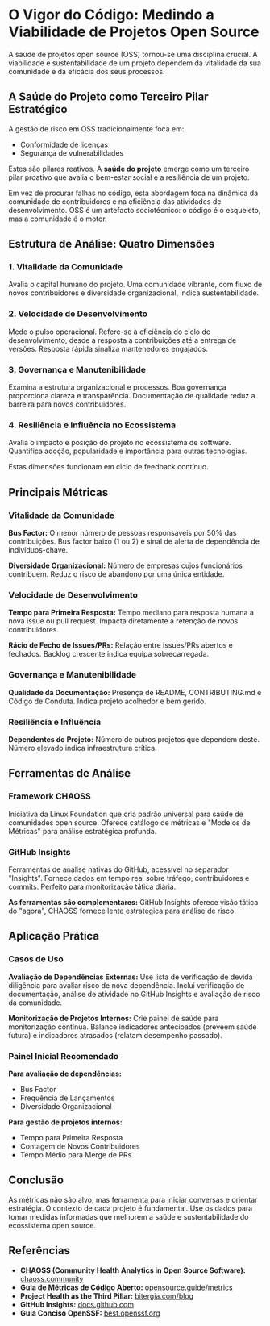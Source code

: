 # O Vigor do Código: Medindo a Viabilidade de Projetos Open Source

A saúde de projetos open source (OSS) tornou-se uma disciplina crucial. A viabilidade e sustentabilidade de um projeto dependem da vitalidade da sua comunidade e da eficácia dos seus processos.

## A Saúde do Projeto como Terceiro Pilar Estratégico

A gestão de risco em OSS tradicionalmente foca em:
- Conformidade de licenças
- Segurança de vulnerabilidades

Estes são pilares reativos. A **saúde do projeto** emerge como um terceiro pilar proativo que avalia o bem-estar social e a resiliência de um projeto.

Em vez de procurar falhas no código, esta abordagem foca na dinâmica da comunidade de contribuidores e na eficiência das atividades de desenvolvimento. OSS é um artefacto sociotécnico: o código é o esqueleto, mas a comunidade é o motor.

## Estrutura de Análise: Quatro Dimensões

### 1. Vitalidade da Comunidade
Avalia o capital humano do projeto. Uma comunidade vibrante, com fluxo de novos contribuidores e diversidade organizacional, indica sustentabilidade.

### 2. Velocidade de Desenvolvimento
Mede o pulso operacional. Refere-se à eficiência do ciclo de desenvolvimento, desde a resposta a contribuições até a entrega de versões. Resposta rápida sinaliza mantenedores engajados.

### 3. Governança e Manutenibilidade
Examina a estrutura organizacional e processos. Boa governança proporciona clareza e transparência. Documentação de qualidade reduz a barreira para novos contribuidores.

### 4. Resiliência e Influência no Ecossistema
Avalia o impacto e posição do projeto no ecossistema de software. Quantifica adoção, popularidade e importância para outras tecnologias.

Estas dimensões funcionam em ciclo de feedback contínuo.

## Principais Métricas

### Vitalidade da Comunidade

**Bus Factor:** O menor número de pessoas responsáveis por 50% das contribuições. Bus factor baixo (1 ou 2) é sinal de alerta de dependência de indivíduos-chave.

**Diversidade Organizacional:** Número de empresas cujos funcionários contribuem. Reduz o risco de abandono por uma única entidade.

### Velocidade de Desenvolvimento

**Tempo para Primeira Resposta:** Tempo mediano para resposta humana a nova issue ou pull request. Impacta diretamente a retenção de novos contribuidores.

**Rácio de Fecho de Issues/PRs:** Relação entre issues/PRs abertos e fechados. Backlog crescente indica equipa sobrecarregada.

### Governança e Manutenibilidade

**Qualidade da Documentação:** Presença de README, CONTRIBUTING.md e Código de Conduta. Indica projeto acolhedor e bem gerido.

### Resiliência e Influência

**Dependentes do Projeto:** Número de outros projetos que dependem deste. Número elevado indica infraestrutura crítica.

## Ferramentas de Análise

### Framework CHAOSS
Iniciativa da Linux Foundation que cria padrão universal para saúde de comunidades open source. Oferece catálogo de métricas e "Modelos de Métricas" para análise estratégica profunda.

### GitHub Insights
Ferramentas de análise nativas do GitHub, acessível no separador "Insights". Fornece dados em tempo real sobre tráfego, contribuidores e commits. Perfeito para monitorização tática diária.

**As ferramentas são complementares:** GitHub Insights oferece visão tática do "agora", CHAOSS fornece lente estratégica para análise de risco.

## Aplicação Prática

### Casos de Uso

**Avaliação de Dependências Externas:** Use lista de verificação de devida diligência para avaliar risco de nova dependência. Inclui verificação de documentação, análise de atividade no GitHub Insights e avaliação de risco da comunidade.

**Monitorização de Projetos Internos:** Crie painel de saúde para monitorização contínua. Balance indicadores antecipados (preveem saúde futura) e indicadores atrasados (relatam desempenho passado).

### Painel Inicial Recomendado

**Para avaliação de dependências:**
- Bus Factor
- Frequência de Lançamentos
- Diversidade Organizacional

**Para gestão de projetos internos:**
- Tempo para Primeira Resposta
- Contagem de Novos Contribuidores
- Tempo Médio para Merge de PRs

## Conclusão

As métricas não são alvo, mas ferramenta para iniciar conversas e orientar estratégia. O contexto de cada projeto é fundamental. Use os dados para tomar medidas informadas que melhorem a saúde e sustentabilidade do ecossistema open source.

## Referências

- **CHAOSS (Community Health Analytics in Open Source Software):** [chaoss.community](https://chaoss.community/)
- **Guia de Métricas de Código Aberto:** [opensource.guide/metrics](https://opensource.guide/metrics/)
- **Project Health as the Third Pillar:** [bitergia.com/blog](https://bitergia.com/blog/project-health-is-the-third-pillar-of-open-source-strategy/)
- **GitHub Insights:** [docs.github.com](https://docs.github.com/en/repositories/viewing-activity-and-data-for-your-repository/viewing-traffic-to-a-repository)
- **Guia Conciso OpenSSF:** [best.openssf.org](https://best.openssf.org/Concise-Guide-for-Evaluating-Open-Source-Software.html)